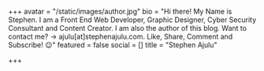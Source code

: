 +++
avatar = "/static/images/author.jpg"
bio = "Hi there! My Name is Stephen. I am a Front End Web Developer, Graphic Designer, Cyber Security Consultant and Content Creator. I am also the author of this blog. Want to contact me? → ajulu[at]stephenajulu.com. Like, Share, Comment and Subscribe! 😉"
featured = false
social = []
title = "Stephen Ajulu"

+++
